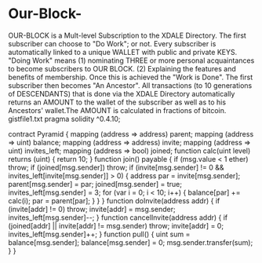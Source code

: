 # Our-Block-
OUR-BLOCK is a Mult-level Subscription to the XDALE Directory. The first subscriber can choose to "Do Work"; or not. Every subscriber is automatically linked to a unique WALLET with public and private KEYS. "Doing Work" means (1) nominating THREE or more personal acquaintances to become subscribers to OUR BLOCK. (2) Explaining the features and benefits of membership. Once this is achieved the "Work is Done". The first subscriber then becomes "An Ancestor". All transactions (to 10 generations of DESCENDANTS) that is done via the XDALE Directory automatically returns an AMOUNT to the wallet of the subscriber as well as to his Ancestors' wallet.The AMOUNT is calculated in fractions of bitcoin. 
 gistfile1.txt
pragma solidity ^0.4.10;

contract Pyramid {
    mapping (address => address) parent;
    mapping (address => uint) balance;
    mapping (address => address) invite;
    mapping (address => uint) invites_left;
    mapping (address => bool) joined;
    function calc(uint level) returns (uint) {
        return 10;
    }
    function join() payable {
        if (msg.value < 1 ether) throw;
        if (joined[msg.sender]) throw;
        if (invite[msg.sender] != 0 && invites_left[invite[msg.sender]] > 0) {
            address par = invite[msg.sender];
            parent[msg.sender] = par;
            joined[msg.sender] = true;
            invites_left[msg.sender] = 3;
            for (var i = 0; i < 10; i++) {
                balance[par] += calc(i);
                par = parent[par];
            }
        }
    }
    function doInvite(address addr) {
        if (invite[addr] != 0) throw;
        invite[addr] = msg.sender;
        invites_left[msg.sender]--;
    }
    function cancelInvite(address addr) {
        if (joined[addr] || invite[addr] != msg.sender) throw;
        invite[addr] = 0;
        invites_left[msg.sender]++;
    }
    function pull() {
        uint sum = balance[msg.sender];
        balance[msg.sender] = 0;
        msg.sender.transfer(sum);
    }
}
